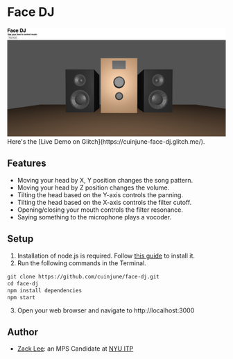 # Face DJ
<img src="screenshot.png" alt="Screenshot" width="1000"/>
Here's the [Live Demo on Glitch](https://cuinjune-face-dj.glitch.me/).

## Features
* Moving your head by X, Y position changes the song pattern.
* Moving your head by Z position changes the volume.
* Tilting the head based on the Y-axis controls the panning.
* Tilting the head based on the X-axis controls the filter cutoff.
* Opening/closing your mouth controls the filter resonance.
* Saying something to the microphone plays a vocoder.

## Setup
1. Installation of node.js is required. Follow [this guide](https://github.com/itp-dwd/2020-spring/blob/master/guides/installing-nodejs.md) to install it.
2. Run the following commands in the Terminal.
```
git clone https://github.com/cuinjune/face-dj.git
cd face-dj
npm install dependencies
npm start
```
3. Open your web browser and navigate to http://localhost:3000

## Author
* [Zack Lee](https://www.cuinjune.com/about): an MPS Candidate at [NYU ITP](https://itp.nyu.edu)
